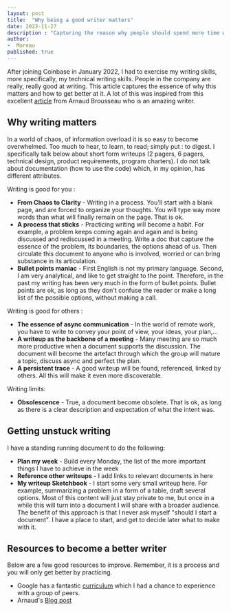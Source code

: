 ```yaml
---
layout: post
title:  "Why being a good writer matters"
date: 2022-11-27 
description : "Capturing the reason why people should spend more time writing, and perfecting their writing skills"
author: 
-  Moreau
published: true  
---
```

After joining Coinbase in January 2022, I had to exercise my writing skills, more specifically, my technical writing skills.
People in the company are really, really good at writing. 
This article captures the essence of why this matters and how to get better at it.
A lot of this was inspired from this excellent [article](https://arnaudbrousseau.com/notes/improving-as-a-technical-writer.html) from Arnaud Brousseau who is an amazing writer.

## Why writing matters

In a world of chaos, of information overload it is so easy to become overwhelmed.
Too much to hear, to learn, to read; simply put : to digest.
I specifically talk below about short form writeups (2 pagers, 6 pagers, technical design, product requirements, program charters).
I do not talk about documentation (how to use the code) which, in my opinion, has different attributes.

Writing is good for you : 
- **From Chaos to Clarity** - Writing in a process. You'll start with a blank page, and are forced to organize your thoughts.
You will type way more words than what will finally remain on the page. That is ok.
- **A process that sticks** - Practicing writing will become a habit. For example, a problem keeps coming again and again and is being discussed and rediscussed in a meeting. Write a doc that capture the essence of the problem, its boundaries, the options ahead of us.
Then circulate this document to anyone who is involved, worried or can bring substance in its articulation.
- **Bullet points maniac** - First English is not my primary language. Second, I am very analytical, and like to get straight to the point. Therefore, in the past my writing has been very much in the form of bullet points.
Bullet points are ok, as long as they don't confuse the reader or make a long list of the possible options, without making a call.

Writing is good for others : 
- **The essence of async communication** - In the world of remote work, you have to write to convey your point of view, your ideas, your plan,... 
- **A writeup as the backbone of a meeting** - Many meeting are so much more productive when a document supports the discussion. The document will become the artefact through which the group will mature a topic, discuss async and perfect the plan.
- **A persistent trace** - A good writeup will be found, referenced, linked by others. All this will make it even more discoverable.

Writing limits: 
- **Obsolescence** - True, a document become obsolete. That is ok, as long as there is a clear description and expectation of what the intent was. 

## Getting unstuck writing

I have a standing running document to do the following:
- **Plan my week** - Build every Monday, the list of the more important things I have to achieve in the week
- **Reference other writeups** - I add links to relevant documents in here
- **My writeup Sketchbook** - I start some very small writeup here. For example, summarizing a problem in a form of a table, draft several options. Most of this content will just stay private to me, but once in a while this will turn into a document I will share with a broader audience.
The benefit of this approach is that I never ask myself "should I start a document". I have a place to start, and get to decide later what to make with it.


## Resources to become a better writer

Below are a few good resources to improve. Remember, it is a process and you will only get better by practicing.
- Google has a fantastic [curriculum](https://developers.google.com/tech-writing/overview) which I had a chance to experience with a group of peers.
- Arnaud's [Blog post](https://arnaudbrousseau.com/notes/improving-as-a-technical-writer.html)

